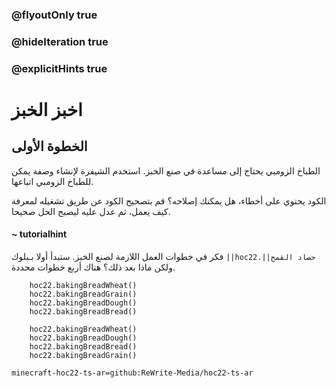 ### @flyoutOnly true
### @hideIteration true
### @explicitHints true


# اخبز الخبز

## الخطوة الأولى
الطباخ الزومبي يحتاج إلى مساعدة في صنع الخبز. استخدم الشيفرة لإنشاء وصفة يمكن للطباخ الزومبي اتباعها.

الكود يحتوي على أخطاء، هل يمكنك إصلاحه؟ قم بتصحيح الكود عن طريق تشغيله لمعرفة كيف يعمل، ثم عدل عليه ليصبح الحل صحيحا.

#### ~ tutorialhint  
فكر في خطوات العمل اللازمة لصنع الخبز. ستبدأ أولا بـبلوك ``||hoc22.حصاد القمح||`` ولكن ماذا بعد ذلك؟ هناك أربع خطوات محددة.

```ghost
    hoc22.bakingBreadWheat()
    hoc22.bakingBreadGrain()
    hoc22.bakingBreadDough()
    hoc22.bakingBreadBread()
```
```template
    hoc22.bakingBreadWheat()
    hoc22.bakingBreadDough()
    hoc22.bakingBreadBread()
    hoc22.bakingBreadGrain()
```

```package
minecraft-hoc22-ts-ar=github:ReWrite-Media/hoc22-ts-ar
```
